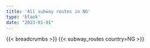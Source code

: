 ```yaml
---
title: 'All subway routes in NG'
type: 'blank'
date: "2023-01-01"
---
```


{{< breadcrumbs >}}
{{< subway_routes country=NG >}}
